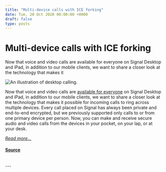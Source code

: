 ```yaml
---
title: "Multi-device calls with ICE forking"
date: Tue, 20 Oct 2020 00:00:00 +0000
draft: false
type: posts
---
```

# Multi-device calls with ICE forking





 Now that voice and video calls are available for everyone on Signal Desktop and iPad, in addition to our mobile clients, we want to share a closer look at the technology that makes it

![An illustration of desktop calling.](/blog/images/desktop-calling-illustration.jpg)

Now that voice and video calls are [available for everyone](/blog/desktop-calling-beta) on Signal Desktop and iPad, in addition to our mobile clients, we want to share a closer look at the technology that makes it possible for incoming calls to ring across multiple devices. Every call placed on Signal has always been private and end-to-end encrypted, but we previously supported only calls to or from one primary device per person. Now, you can make and receive secure audio and video calls from the devices in your pocket, on your lap, or at your desk.

[_Read more..._](https://signal.org/blog/ice-forking/)

#### [Source](https://signal.org/blog/ice-forking/)

<br/>
---
